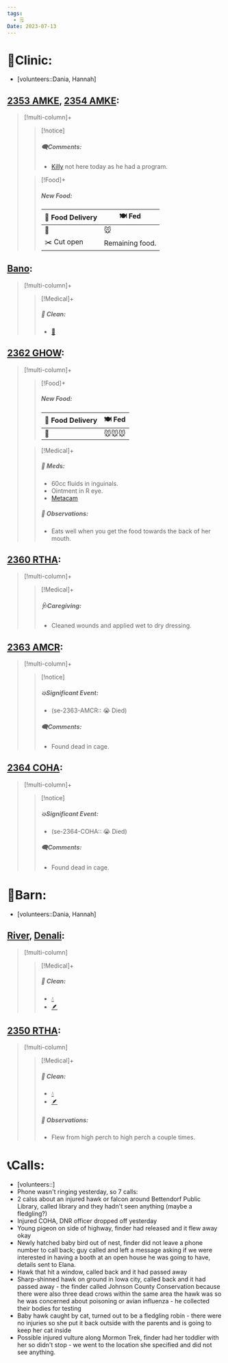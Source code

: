 ```yaml
---
tags:
  - 🗒️
Date: 2023-07-13
---
```


# 🏥Clinic:
- [volunteers::Dania, Hannah]

## [2353 AMKE](../RARE%20Birds/2353%20AMKE.md), [2354 AMKE](../RARE%20Birds/2354%20AMKE.md):
> [!multi-column]+
>
>> [!notice]
>> ##### 🗨️Comments:
>> - [Killy](../RARE%20Birds/Ed%20Birds/Killy.md) not here today as he had a program.
>
>> [!Food]+
>> ##### New Food:
>> |🚚 Food Delivery| 🍽️ Fed|
>> |---|---|
>>|🫱|🐭|
>>|✂️ Cut open| Remaining food.

## [Bano](../RARE%20Birds/Ed%20Birds/Bano.md):
> [!multi-column]+
>
>> [!Medical]+
>>##### 🫧 Clean:
>> - [🧽](../Admin/Codes/Scrubbed%20cage.md)

## [2362 GHOW](../RARE%20Birds/2362%20GHOW.md):
> [!multi-column]+
>
>> [!Food]+
>> ##### New Food:
>> |🚚 Food Delivery| 🍽️ Fed|
>> |---|---|
>>|🫱|🐭🐭🐭
>
>> [!Medical]+
>> ##### 💊 Meds:
>> - 60cc fluids in inguinals.
>> - Ointment in R eye.
>> - [Metacam](../Admin/Codes/Medication/Metacam.md)
>>
>> ##### 🔭 Observations:
>> - Eats well when you get the food towards the back of her mouth.

## [2360 RTHA](../RARE%20Birds/2360%20RTHA.md):
> [!multi-column]+
>
>> [!Medical]+
>> ##### 🩺Caregiving:
>> - Cleaned wounds and applied wet to dry dressing.

## [2363 AMCR](../RARE%20Birds/2363%20AMCR.md):
> [!multi-column]+
>
>> [!notice]
>> ##### 💥Significant Event:
>> - (se-2363-AMCR:: 😭 Died)
>>
>> ##### 🗨️Comments:
>> - Found dead in cage.

## [2364 COHA](../RARE%20Birds/2364%20COHA.md):
> [!multi-column]+
>
>> [!notice]
>> ##### 💥Significant Event:
>> - (se-2364-COHA:: 😭 Died)
>>
>> ##### 🗨️Comments:
>> - Found dead in cage.

# 🏡Barn:
- [volunteers::Dania, Hannah]

## [River](../RARE%20Birds/Ed%20Birds/River.md), [Denali](../RARE%20Birds/Ed%20Birds/Denali.md):
> [!multi-column]
>
>
>> [!Medical]+
>>##### 🫧 Clean:
>>- [💧](../Admin/Codes/Fresh%20water.md)
>>- [🪶](../Admin/Codes/Picked%20up%20feathers.md)
>>

## [2350 RTHA](../RARE%20Birds/2350%20RTHA.md):
> [!multi-column]
>
>
>> [!Medical]+
>>##### 🫧 Clean:
>>- [💧](../Admin/Codes/Fresh%20water.md)
>>- [🪶](../Admin/Codes/Picked%20up%20feathers.md)
>>
>> ##### 🔭 Observations:
>> - Flew from high perch to high perch a couple times.

# 📞Calls:
- [volunteers::]
- Phone wasn't ringing yesterday, so 7 calls:
- 2 calss about an injured hawk or falcon around Bettendorf Public Library, called library and they hadn't seen anything (maybe a fledgling?)
- Injured COHA, DNR officer dropped off yesterday
- Young pigeon on side of highway, finder had released and it flew away okay
- Newly hatched baby bird out of nest, finder did not leave a phone number to call back; guy called and left a message asking if we were interested in having a booth at an open house he was going to have, details sent to Elana. 
- Hawk that hit a window, called back and it had passed away
- Sharp-shinned hawk on ground in Iowa city, called back and it had passed away - the finder called Johnson County Conservation because there were also three dead crows within the same area the hawk was so he was concerned about poisoning or avian influenza - he collected their bodies for testing
- Baby hawk caught by cat, turned out to be a fledgling robin - there were no injuries so she put it back outside with the parents and is going to keep her cat inside
- Possible injured vulture along Mormon Trek, finder had her toddler with her so didn't stop - we went to the location she specified and did not see anything.

